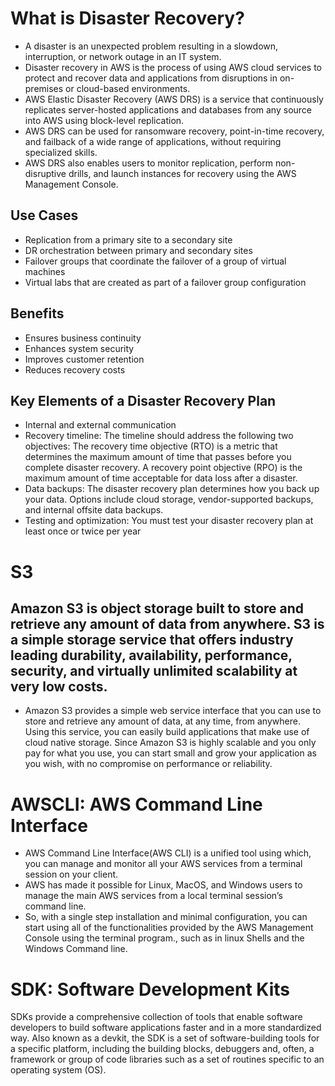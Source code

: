 # What is Disaster Recovery?

- A disaster is an unexpected problem resulting in a slowdown, interruption, or network outage in an IT system.
- Disaster recovery in AWS is the process of using AWS cloud services to protect and recover data and applications from disruptions in on-premises or cloud-based environments. 
- AWS Elastic Disaster Recovery (AWS DRS) is a service that continuously replicates server-hosted applications and databases from any source into AWS using block-level replication. 
- AWS DRS can be used for ransomware recovery, point-in-time recovery, and failback of a wide range of applications, without requiring specialized skills.
- AWS DRS also enables users to monitor replication, perform non-disruptive drills, and launch instances for recovery using the AWS Management Console.

## Use Cases

- Replication from a primary site to a secondary site
- DR orchestration between primary and secondary sites
- Failover groups that coordinate the failover of a group of virtual machines
- Virtual labs that are created as part of a failover group configuration

## Benefits

- Ensures business continuity
- Enhances system security
- Improves customer retention
- Reduces recovery costs

## Key Elements of a Disaster Recovery Plan

- Internal and external communication
- Recovery timeline: The timeline should address the following two objectives: The recovery time objective (RTO) is a metric that determines the maximum amount of time that passes before you complete disaster recovery. A recovery point objective (RPO) is the maximum amount of time acceptable for data loss after a disaster. 
- Data backups: The disaster recovery plan determines how you back up your data. Options include cloud storage, vendor-supported backups, and internal offsite data backups.
- Testing and optimization: You must test your disaster recovery plan at least once or twice per year

# S3
## Amazon S3 is object storage built to store and retrieve any amount of data from anywhere. S3 is a simple storage service that offers industry leading durability, availability, performance, security, and virtually unlimited scalability at very low costs.

- Amazon S3 provides a simple web service interface that you can use to store and retrieve any amount of data, at any time, from anywhere. Using this service, you can easily build applications that make use of cloud native storage. Since Amazon S3 is highly scalable and you only pay for what you use, you can start small and grow your application as you wish, with no compromise on performance or reliability.

# AWSCLI: AWS Command Line Interface

- AWS Command Line Interface(AWS CLI) is a unified tool using which, you can manage and monitor all your AWS services from a terminal session on your client.
- AWS has made it possible for Linux, MacOS, and Windows users to manage the main AWS services from a local terminal session’s command line.
- So, with a single step installation and minimal configuration, you can start using all of the functionalities provided by the AWS Management Console using the terminal program., such as in linux Shells and the Windows Command line.

# SDK: Software Development Kits

SDKs provide a comprehensive collection of tools that enable software developers to build software applications faster and in a more standardized way. Also known as a devkit, the SDK is a set of software-building tools for a specific platform, including the building blocks, debuggers and, often, a framework or group of code libraries such as a set of routines specific to an operating system (OS).
